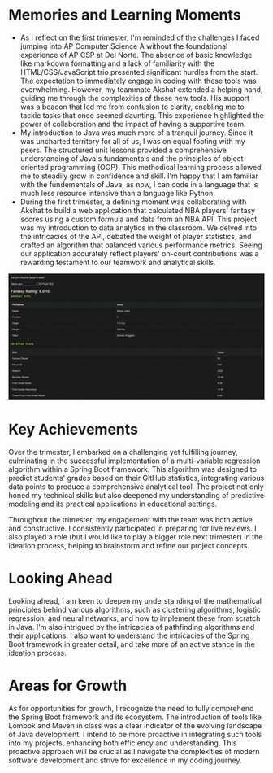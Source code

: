 # Memories and Learning Moments

- As I reflect on the first trimester, I'm reminded of the challenges I faced jumping into AP Computer Science A without the foundational experience of AP CSP at Del Norte. The absence of basic knowledge like markdown formatting and a lack of familiarity with the HTML/CSS/JavaScript trio presented significant hurdles from the start. The expectation to immediately engage in coding with these tools was overwhelming. However, my teammate Akshat extended a helping hand, guiding me through the complexities of these new tools. His support was a beacon that led me from confusion to clarity, enabling me to tackle tasks that once seemed daunting. This experience highlighted the power of collaboration and the impact of having a supportive team.
- My introduction to Java was much more of a tranquil journey. Since it was uncharted territory for all of us, I was on equal footing with my peers. The structured unit lessons provided a comprehensive understanding of Java's fundamentals and the principles of object-oriented programming (OOP). This methodical learning process allowed me to steadily grow in confidence and skill. I'm happy that I am familiar with the fundementals of Java, as now, I can code in a language that is much less resource intensive than a language like Python.
- During the first trimester, a defining moment was collaborating with Akshat to build a web application that calculated NBA players' fantasy scores using a custom formula and data from an NBA API. This project was my introduction to data analytics in the classroom. We delved into the intricacies of the API, debated the weight of player statistics, and crafted an algorithm that balanced various performance metrics. Seeing our application accurately reflect players' on-court contributions was a rewarding testament to our teamwork and analytical skills.

![NBA API Application](nbaapicapture.PNG)

# Key Achievements

Over the trimester, I embarked on a challenging yet fulfilling journey, culminating in the successful implementation of a multi-variable regression algorithm within a Spring Boot framework. This algorithm was designed to predict students' grades based on their GitHub statistics, integrating various data points to produce a comprehensive analytical tool. The project not only honed my technical skills but also deepened my understanding of predictive modeling and its practical applications in educational settings.

Throughout the trimester, my engagement with the team was both active and constructive. I consistently participated in preparing for live reviews. I also played a role (but I would like to play a bigger role next trimester) in the ideation process, helping to brainstorm and refine our project concepts.

# Looking Ahead

Looking ahead, I am keen to deepen my understanding of the mathematical principles behind various algorithms, such as clustering algorithms, logistic regression, and neural networks, and how to implement these from scratch in Java. I'm also intrigued by the intricacies of pathfinding algorithms and their applications. I also want to understand the intricacies of the Spring Boot framework in greater detail, and take more of an active stance in the ideation process.

# Areas for Growth

As for opportunities for growth, I recognize the need to fully comprehend the Spring Boot framework and its ecosystem. The introduction of tools like Lombok and Maven in class was a clear indicator of the evolving landscape of Java development. I intend to be more proactive in integrating such tools into my projects, enhancing both efficiency and understanding. This proactive approach will be crucial as I navigate the complexities of modern software development and strive for excellence in my coding journey.
